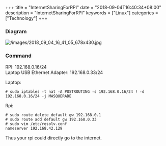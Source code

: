 +++
title = "InternetSharingForRPI"
date = "2018-09-04T16:40:34+08:00"
description = "InternetSharingForRPI"
keywords = ["Linux"]
categories = ["Technology"]
+++
### Diagram

![/images/2018_09_04_16_41_05_678x430.jpg](/images/2018_09_04_16_41_05_678x430.jpg)

### Command
RPI: 192.168.0.16/24    
Laptop USB Ethernet Adapter: 192.168.0.33/24    


Laptop:    

```
# sudo iptables -t nat -A POSTROUTING -s 192.168.0.16/24 ! -d 192.168.0.16/24 -j MASQUERADE
```
Rpi:    

```
# sudo route delete default gw 192.168.0.1
# sudo route add default gw 192.168.0.33
# sudo vim /etc/resolv.conf
nameserver 192.168.42.129
```
Thus your rpi could directly go to the internet.    

